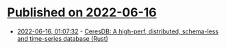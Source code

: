 # [Published on 2022-06-16](index.md)

* [2022-06-16, 01:07:32](https://news.ycombinator.com/item?id=31761458) - [CeresDB: A high-perf, distributed, schema-less and time-series database (Rust)](https://github.com/CeresDB/ceresdb)

